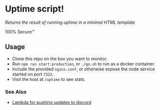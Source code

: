 # Uptime script!

_Returns the result of running uptime in a minimal HTML template_

100% Secure™️️

## Usage

- Clone this repo on the box you want to monitor.
- Run `npm run start:production`, or `./go.sh` to run as a docker container.
- Include the provided `nginx.conf`, or otherwise expose the node service started on port `7323`.
- Visit the host at `/uptime` to see stats.

### See Also
- [Lambda for pushing updates to discord](https://github.com/bartlett705/lambda-uptime)
